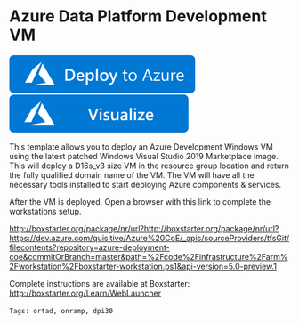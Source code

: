 # Azure Data Platform Development VM

[![Deploy To Azure](../../../../../media/deploytoazure.svg?sanitize=true)](https://portal.azure.com/#create/Microsoft.Template/uri/https%3A%2F%2Fraw.githubusercontent.com%2FAzureArchitecture%2Fazure-deploy%2Fmaster%2Fcode%2Finfrastructure%2Farm%2Fworkstation%2Fdev-vm%2Fazuredeploy.json)
[![Visualize](../../../../../media/visualizebutton.svg?sanitize=true)](http://armviz.io/#/?load=https%3A%2F%2Fraw.githubusercontent.com%2FAzureArchitecture%2Fazure-deploy%2Fmaster%2Fcode%2Finfrastructure%2Farm%2Fworkstation%2Fdev-vm%2Fazuredeploy.json)

This template allows you to deploy an Azure Development Windows VM using the latest patched Windows Visual Studio 2019 Marketplace image. This will deploy a D16s_v3 size VM in the resource group location and return the fully qualified domain name of the VM. The VM will have all the necessary tools installed to start deploying Azure components & services.

After the VM is deployed. Open a browser with this link to complete the workstations setup. 

http://boxstarter.org/package/nr/url?http://boxstarter.org/package/nr/url?https://dev.azure.com/quisitive/Azure%20CoE/_apis/sourceProviders/tfsGit/filecontents?repository=azure-deployment-coe&commitOrBranch=master&path=%2Fcode%2Finfrastructure%2Farm%2Fworkstation%2Fboxstarter-workstation.ps1&api-version=5.0-preview.1

Complete instructions are available at Boxstarter: http://boxstarter.org/Learn/WebLauncher

`Tags: ortad, onramp, dpi30`